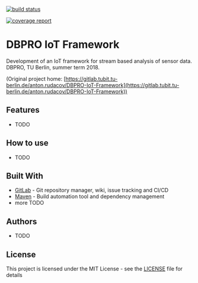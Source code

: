 [![build status](https://gitlab.tubit.tu-berlin.de/anton.rudacov/DBPRO-IoT-Framework/badges/dev/build.svg)](https://gitlab.tubit.tu-berlin.de/anton.rudacov/DBPRO-IoT-Framework/commits/dev)

[![coverage report](https://gitlab.tubit.tu-berlin.de/anton.rudacov/DBPRO-IoT-Framework/badges/dev/coverage.svg)](https://gitlab.tubit.tu-berlin.de/anton.rudacov/DBPRO-IoT-Framework/commits/dev)


# DBPRO IoT Framework

Development of an IoT framework for stream based analysis of sensor data. DBPRO, TU Berlin, summer term 2018.

(Original project home: [https://gitlab.tubit.tu-berlin.de/anton.rudacov/DBPRO-IoT-Framework](https://gitlab.tubit.tu-berlin.de/anton.rudacov/DBPRO-IoT-Framework))
 
  
## Features

* TODO
 
 
## How to use

* TODO
 
 
## Built With

* [GitLab](https://about.gitlab.com/) - Git repository manager, wiki, issue tracking and CI/CD
* [Maven](https://maven.apache.org/) - Build automation tool and dependency management
* more TODO
 
## Authors

* TODO
 
 
## License

This project is licensed under the MIT License - see the [LICENSE](LICENSE) file for details
